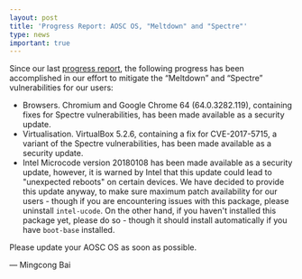 ```yaml
---
layout: post
title: 'Progress Report: AOSC OS, "Meltdown" and "Spectre"'
type: news
important: true
---
```


Since our last [progress report](https://aosc.io/news/6972-progress-report-aosc-os-meltdown-and-spectre), the following progress has been accomplished in our effort to mitigate the “Meltdown” and “Spectre” vulnerabilities for our users:

- Browsers. Chromium and Google Chrome 64 (64.0.3282.119), containing fixes for Spectre vulnerabilities, has been made available as a security update.
- Virtualisation. VirtualBox 5.2.6, containing a fix for CVE-2017-5715, a variant of the Spectre vulnerabilities, has been made available as a security update.
- Intel Microcode version 20180108 has been made available as a security update, however, it is warned by Intel that this update could lead to "unexpected reboots" on certain devices. We have decided to provide this update anyway, to make sure maximum patch availability for our users - though if you are encountering issues with this package, please uninstall `intel-ucode`. On the other hand, if you haven't installed this package yet, please do so - though it should install automatically if you have `boot-base` installed.

Please update your AOSC OS as soon as possible.

— Mingcong Bai